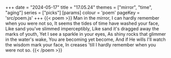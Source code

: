+++
date = "2024-05-17"
title = "17.05.24"
themes = ["mirror", "time", "aging"]
series = ["picks"]
[params]
  colour = 'poem'
  pageKey = 'src/poem.js'
+++
{{< poem >}}
Man in the mirror,
I can hardly remember when you were not so,
It seems the tides of time have washed your face,
Like sand you've slimmed imperceptibly,
Like sand it's dragged away the marks of youth,
Yet I see a sparkle in your eyes,
As shiny rocks that glimmer in the water's wake,
You are becoming yet become,
And if He wills I'll watch the wisdom mark your face,
In creases 'till I hardly remember when you were not so.
{{< /poem >}}